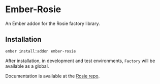 # Ember-Rosie

An Ember addon for the Rosie factory library.

## Installation

`ember install:addon ember-rosie`

After installation, in development and test environments, `Factory` will be available as a global.

Documentation is available at the [Rosie repo](https://github.com/bkeepers/rosie).
